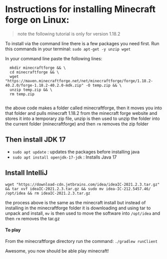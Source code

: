 # Instructions for installing Minecraft forge on Linux: 
> note the following tutorial is only for version 1.18.2 

To install via the command line there is a few packages you need first.
Run this commands in your terminal:
`sudo apt-get -y unzip wget`

In your command line paste the following lines: 
```
  mkdir minecraftforge && \
  cd minecraftforge && \
  wget "https://maven.minecraftforge.net/net/minecraftforge/forge/1.18.2-40.2.0/forge-1.18.2-40.2.0-mdk.zip" -O temp.zip && \
  unzip temp.zip && \
  rm temp.zip
  
```
the above code makes a folder called minecraftforge, then it moves you into that folder and pulls minecraft 1.18.2 from the minecraft forge website and stores it into a temporary zip file, unzip is then used to unzip the folder into the current folder (minecraftforge) and then `rm` removes the zip folder

## Then install JDK 17 
- `sudo apt update` : updates the packages before installing java
- `sudo apt install openjdk-17-jdk` : Installs Java 17

## Install IntelliJ
```
wget "https://download-cdn.jetbrains.com/idea/ideaIC-2021.2.3.tar.gz" && tar xvf ideaIC-2021.2.3.tar.gz && sudo mv idea-IC-212.5457.46/ /opt/idea && rm ideaIC-2021.2.3.tar.gz
```
the process above is the same as the minecraft install but instead of installing in the minecraftforge folder it is downloading and using tar to unpack and install, `mv` is then used to move the software into `/opt/idea` and then `rm` removes the tar.gz 



#### To play
From the minecraftforge directory run the command:
`./gradlew runClient`



Awesome, you now should be able play minecraft! 

